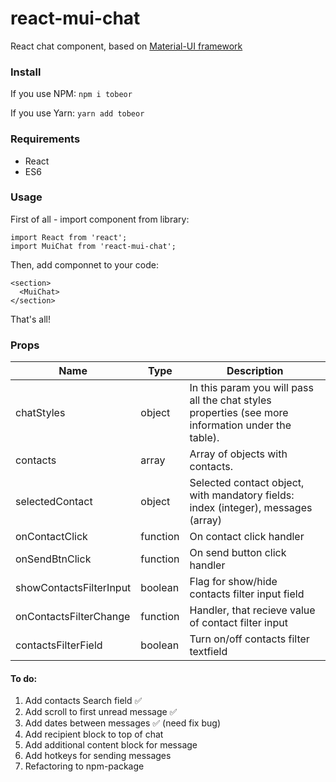 # react-mui-chat

React chat component, based on [Material-UI framework](https://github.com/mui-org/material-ui)

### Install

If you use NPM: `npm i tobeor`

If you use Yarn: `yarn add tobeor`

### Requirements

- React
- ES6

### Usage

First of all - import component from library:

```
import React from 'react';
import MuiChat from 'react-mui-chat';
```

Then, add componnet to your code:

```
<section>
  <MuiChat>
</section>
```

That's all!

### Props

| Name                    | Type     | Description                                                                                        |
| ----------------------- | -------- | -------------------------------------------------------------------------------------------------- |
| chatStyles              | object   | In this param you will pass all the chat styles properties (see more information under the table). |
| contacts                | array    | Array of objects with contacts.                                                                    |
| selectedContact         | object   | Selected contact object, with mandatory fields: index (integer), messages (array)                  |
| onContactClick          | function | On contact click handler                                                                           |
| onSendBtnClick          | function | On send button click handler                                                                       |
| showContactsFilterInput | boolean  | Flag for show/hide contacts filter input field                                                     |
| onContactsFilterChange  | function | Handler, that recieve value of contact filter input                                                |
| contactsFilterField     | boolean  | Turn on/off contacts filter textfield                                                              |

#### To do:

1. Add contacts Search field ✅
2. Add scroll to first unread message ✅
3. Add dates between messages ✅ (need fix bug)
4. Add recipient block to top of chat
5. Add additional content block for message
6. Add hotkeys for sending messages
7. Refactoring to npm-package
